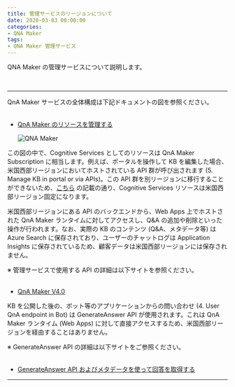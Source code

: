 ```yaml
---
title: 管理サービスのリージョンについて
date: 2020-03-03 00:00:00
categories:
- QNA Maker
tags:
- QNA Maker 管理サービス
---
```

QNA Maker の管理サービスについて説明します。
<!-- more -->
<br>

***
QnA Maker サービスの全体構成は下記ドキュメントの図を参照ください。  
 
- [QnA Maker のリソースを管理する](https://docs.microsoft.com/ja-jp/azure/cognitive-services/qnamaker/how-to/set-up-qnamaker-service-azure)  

   ![QNA Maker](https://jpaiblog.github.io/images/key-management.png)  

この図の中で、Cognitive Services としてのリソースは QnA Maker Subscription に相当します。例えば、ポータルを操作して KB を編集した場合、米国西部リージョンにおいてホストされている API 群が呼び出されます (5. Manage KB in portal or via APIs)。この API 群を別リージョンに移行することができないため、[こちら](https://docs.microsoft.com/ja-jp/azure/cognitive-services/qnamaker/how-to/set-up-qnamaker-service-azure#management-service-region) の記載の通り、Cognitive Services リソースは米国西部リージョン固定になります。  

米国西部リージョンにある API のバックエンドから、Web Apps 上でホストされた QnA Maker ランタイムに対してアクセスし、Q&A の追加や削除といった操作が行われます。なお、実際の KB のコンテンツ (Q&A、メタデータ等) は Azure Search に保存されており、ユーザーのチャットログは Application Insights に保存されているため、顧客データは米国西部リージョンには保存されません。  

※ 管理サービスで使用する API の詳細は以下サイトを参照ください。  
 
- [QnA Maker V4.0](https://westus.dev.cognitive.microsoft.com/docs/services/5a93fcf85b4ccd136866eb37/operations/5ac266295b4ccd1554da75ff)  

KB を公開した後の、ボット等のアプリケーションからの問い合わせ (4. User QnA endpoint in Bot) は GenerateAnswer API が使用されます。これは QnA Maker ランタイム (Web Apps) に対して直接アクセスするため、米国西部リージョンを経由することはありません。

※ GenerateAnswer API の詳細は以下サイトをご参照ください。  
 
- [GenerateAnswer API およびメタデータを使って回答を取得する](https://westus.dev.cognitive.microsoft.com/docs/services/5a93fcf85b4ccd136866eb37/operations/5ac266295b4ccd1554da75ff)  
***